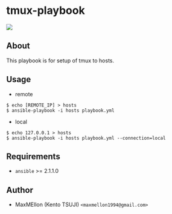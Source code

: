 # tmux-playbook

<a href='https://travis-ci.org/MaxMEllon/tmux-playbook' />
  <img src='https://travis-ci.org/MaxMEllon/tmux-playbook.svg?branch=master' />
</a>

About
---

This playbook is for setup of tmux to hosts.

Usage
---

* remote

```
$ echo [REMOTE_IP] > hosts
$ ansible-playbook -i hosts playbook.yml
```

* local

```
$ echo 127.0.0.1 > hosts
$ ansible-playbook -i hosts playbook.yml --connection=local
```

Requirements
---
* `ansible` >= 2.1.1.0

Author
---
* MaxMEllon (Kento TSUJI) `<maxmellon1994@gmail.com>`
